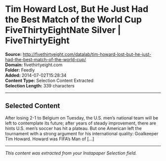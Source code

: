 # Tim Howard Lost, But He Just Had the Best Match of the World Cup FiveThirtyEightNate Silver | FiveThirtyEight

**Source:** http://fivethirtyeight.com/datalab/tim-howard-lost-but-he-just-had-the-best-match-of-the-world-cup/  
**Domain:** fivethirtyeight.com  
**Folder:** Feedly  
**Added:** 2014-07-02T15:28:34  
**Content Type:** Selection Content Extracted  
**Selection Length:** 339 characters  


---

## Selected Content

After losing 2-1 to Belgium on Tuesday, the U.S. men’s national team will be left to contemplate its future; after years of steady improvement, there are hints U.S. men’s soccer has hit a plateau. But one American left the tournament with a strong argument for his international quality: Goalkeeper Tim Howard. Howard was FIFA’s Man of […]

---

*This content was extracted from your Instapaper Selection field.*